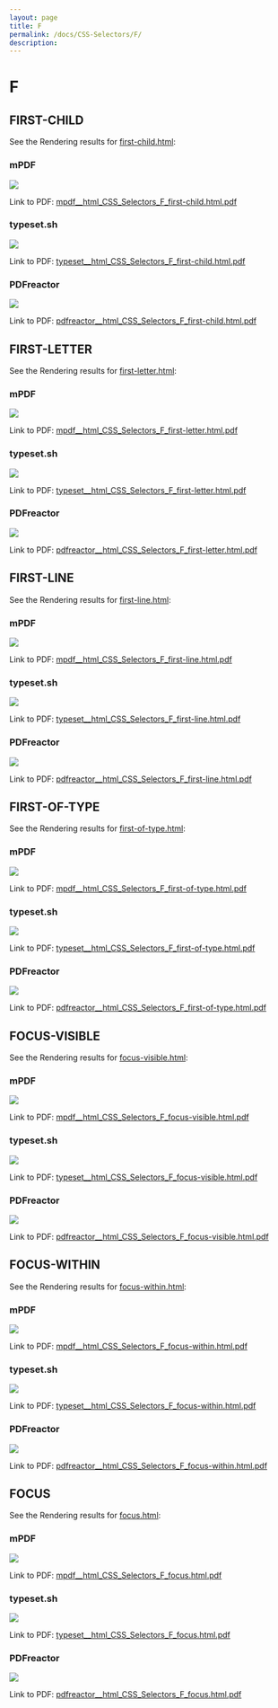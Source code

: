 ```yaml
---
layout: page
title: F
permalink: /docs/CSS-Selectors/F/
description: 
---
```


# F



## FIRST-CHILD

See the Rendering results for [first-child.html](/html/CSS%20Selectors/F/first-child.html):

### mPDF
![](mpdf__html_CSS_Selectors_F_first-child.html.png) 

Link to PDF: [mpdf__html_CSS_Selectors_F_first-child.html.pdf](mpdf__html_CSS_Selectors_F_first-child.html.pdf)

### typeset.sh
![](typeset__html_CSS_Selectors_F_first-child.html.png) 

Link to PDF: [typeset__html_CSS_Selectors_F_first-child.html.pdf](typeset__html_CSS_Selectors_F_first-child.html.pdf)

### PDFreactor
![](pdfreactor__html_CSS_Selectors_F_first-child.html.png) 

Link to PDF: [pdfreactor__html_CSS_Selectors_F_first-child.html.pdf](pdfreactor__html_CSS_Selectors_F_first-child.html.pdf)

## FIRST-LETTER

See the Rendering results for [first-letter.html](/html/CSS%20Selectors/F/first-letter.html):

### mPDF
![](mpdf__html_CSS_Selectors_F_first-letter.html.png) 

Link to PDF: [mpdf__html_CSS_Selectors_F_first-letter.html.pdf](mpdf__html_CSS_Selectors_F_first-letter.html.pdf)

### typeset.sh
![](typeset__html_CSS_Selectors_F_first-letter.html.png) 

Link to PDF: [typeset__html_CSS_Selectors_F_first-letter.html.pdf](typeset__html_CSS_Selectors_F_first-letter.html.pdf)

### PDFreactor
![](pdfreactor__html_CSS_Selectors_F_first-letter.html.png) 

Link to PDF: [pdfreactor__html_CSS_Selectors_F_first-letter.html.pdf](pdfreactor__html_CSS_Selectors_F_first-letter.html.pdf)

## FIRST-LINE

See the Rendering results for [first-line.html](/html/CSS%20Selectors/F/first-line.html):

### mPDF
![](mpdf__html_CSS_Selectors_F_first-line.html.png) 

Link to PDF: [mpdf__html_CSS_Selectors_F_first-line.html.pdf](mpdf__html_CSS_Selectors_F_first-line.html.pdf)

### typeset.sh
![](typeset__html_CSS_Selectors_F_first-line.html.png) 

Link to PDF: [typeset__html_CSS_Selectors_F_first-line.html.pdf](typeset__html_CSS_Selectors_F_first-line.html.pdf)

### PDFreactor
![](pdfreactor__html_CSS_Selectors_F_first-line.html.png) 

Link to PDF: [pdfreactor__html_CSS_Selectors_F_first-line.html.pdf](pdfreactor__html_CSS_Selectors_F_first-line.html.pdf)

## FIRST-OF-TYPE

See the Rendering results for [first-of-type.html](/html/CSS%20Selectors/F/first-of-type.html):

### mPDF
![](mpdf__html_CSS_Selectors_F_first-of-type.html.png) 

Link to PDF: [mpdf__html_CSS_Selectors_F_first-of-type.html.pdf](mpdf__html_CSS_Selectors_F_first-of-type.html.pdf)

### typeset.sh
![](typeset__html_CSS_Selectors_F_first-of-type.html.png) 

Link to PDF: [typeset__html_CSS_Selectors_F_first-of-type.html.pdf](typeset__html_CSS_Selectors_F_first-of-type.html.pdf)

### PDFreactor
![](pdfreactor__html_CSS_Selectors_F_first-of-type.html.png) 

Link to PDF: [pdfreactor__html_CSS_Selectors_F_first-of-type.html.pdf](pdfreactor__html_CSS_Selectors_F_first-of-type.html.pdf)

## FOCUS-VISIBLE

See the Rendering results for [focus-visible.html](/html/CSS%20Selectors/F/focus-visible.html):

### mPDF
![](mpdf__html_CSS_Selectors_F_focus-visible.html.png) 

Link to PDF: [mpdf__html_CSS_Selectors_F_focus-visible.html.pdf](mpdf__html_CSS_Selectors_F_focus-visible.html.pdf)

### typeset.sh
![](typeset__html_CSS_Selectors_F_focus-visible.html.png) 

Link to PDF: [typeset__html_CSS_Selectors_F_focus-visible.html.pdf](typeset__html_CSS_Selectors_F_focus-visible.html.pdf)

### PDFreactor
![](pdfreactor__html_CSS_Selectors_F_focus-visible.html.png) 

Link to PDF: [pdfreactor__html_CSS_Selectors_F_focus-visible.html.pdf](pdfreactor__html_CSS_Selectors_F_focus-visible.html.pdf)

## FOCUS-WITHIN

See the Rendering results for [focus-within.html](/html/CSS%20Selectors/F/focus-within.html):

### mPDF
![](mpdf__html_CSS_Selectors_F_focus-within.html.png) 

Link to PDF: [mpdf__html_CSS_Selectors_F_focus-within.html.pdf](mpdf__html_CSS_Selectors_F_focus-within.html.pdf)

### typeset.sh
![](typeset__html_CSS_Selectors_F_focus-within.html.png) 

Link to PDF: [typeset__html_CSS_Selectors_F_focus-within.html.pdf](typeset__html_CSS_Selectors_F_focus-within.html.pdf)

### PDFreactor
![](pdfreactor__html_CSS_Selectors_F_focus-within.html.png) 

Link to PDF: [pdfreactor__html_CSS_Selectors_F_focus-within.html.pdf](pdfreactor__html_CSS_Selectors_F_focus-within.html.pdf)

## FOCUS

See the Rendering results for [focus.html](/html/CSS%20Selectors/F/focus.html):

### mPDF
![](mpdf__html_CSS_Selectors_F_focus.html.png) 

Link to PDF: [mpdf__html_CSS_Selectors_F_focus.html.pdf](mpdf__html_CSS_Selectors_F_focus.html.pdf)

### typeset.sh
![](typeset__html_CSS_Selectors_F_focus.html.png) 

Link to PDF: [typeset__html_CSS_Selectors_F_focus.html.pdf](typeset__html_CSS_Selectors_F_focus.html.pdf)

### PDFreactor
![](pdfreactor__html_CSS_Selectors_F_focus.html.png) 

Link to PDF: [pdfreactor__html_CSS_Selectors_F_focus.html.pdf](pdfreactor__html_CSS_Selectors_F_focus.html.pdf)


